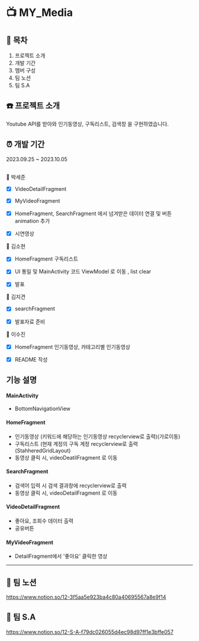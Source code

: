# 📺 MY_Media


## :scroll: 목차
1. 프로젝트 소개
2. 개발 기간
3. 멤버 구성
4. 팀 노션
5. 팀 S.A

## :telephone: 프로젝트 소개
Youtube API를 받아와 인기동영상, 구독리스트, 검색창 을 구현하였습니다.

## :alarm_clock: 개발 기간 
2023.09.25 ~ 2023.10.05 

 


## 
:runner: 박세준
- [x]  VideoDetailFragment
- [x]  MyVideoFragment
- [x]  HomeFragment, SearchFragment 에서 넘겨받은 데이터 연결 및 버튼 animation 추가
- [x]  시연영상 


:runner: 김소현
- [x]  HomeFragment 구독리스트
- [x]  UI 통일 및 MainActivity 코드 ViewModel 로 이동 , list clear
- [x]  발표



:runner: 김지견
- [x]  searchFragment
- [x]  발표자료 준비


:runner: 이수진
- [x]  HomeFragment 인기동영상, 카테고리별 인기동영상
- [x]  README 작성
      


## 기능 설명
 #### MainActivity
- BottomNavigationView 

 #### HomeFragment
- 인기동영상 (키워드에 해당하는 인기동영상 recyclerview로 출력)(가로이동)
- 구독리스트 (현재 계정의 구독 계정 recyclerview로 출력(StahheredGridLayout)
- 동영상 클릭 시, videoDeatilFragment 로 이동

 #### SearchFragment
- 검색어 입력 시 검색 결과창에 recyclerview로 출력
- 동영상 클릭 시, videoDetailFragment 로 이동

 #### VideoDetailFragment
- 좋아요, 조회수 데이터 출력
- 공유버튼
  
 #### MyVideoFragment
- DetailFragment에서 '좋아요' 클릭한 영상

--------------

## :notebook: 팀 노션
https://www.notion.so/12-3f5aa5e923ba4c80a40695567a8e9f14

## :triangular_flag_on_post: 팀 S.A
https://www.notion.so/12-S-A-f79dc026055d4ec98d97ff1e3bffe057
